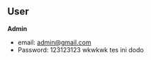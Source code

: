 ## User

**Admin**

-   email: admin@gmail.com
-   Password: 123123123
    wkwkwk
    tes
    ini dodo

